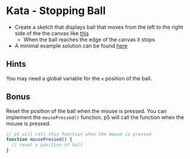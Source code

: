 # Kata - Stopping Ball

- Create a sketch that displays ball that moves from the left to the right side of the the canvas like [this](https://editor.p5js.org/CodingBootcampsEu/full/Vo9Yzfogf)
  - When the ball reaches the edge of the canvas it stops
- A minimal example solution can be found [here](https://editor.p5js.org/CodingBootcampsEu/sketches/Vo9Yzfogf)

## Hints

You may need a global variable for the `x` position of the ball.

## Bonus

Reset the position of the ball when the mouse is pressed. You can implement the `mousePressed()` function. p5 will call the function when the mouse is pressed.

```js
// p5 will call this function when the mouse is pressed
function mousePressed() {
  // reset x position of ball
}
```
